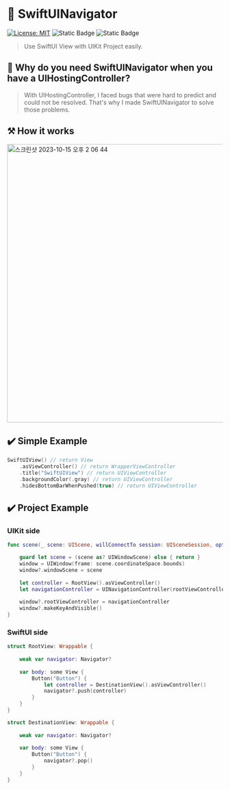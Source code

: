 # 🧭 SwiftUINavigator

[![License: MIT](https://img.shields.io/badge/License-MIT-yellow.svg)](https://opensource.org/licenses/MIT)
![Static Badge](https://img.shields.io/badge/iOS-v13-blue)
![Static Badge](https://img.shields.io/badge/Swift-5.4-orange)

> Use SwiftUI View with UIKit Project easily.

## 🤔 Why do you need SwiftUINavigator when you have a UIHostingController?
> With UIHostingController, I faced bugs that were hard to predict and could not be resolved. That's why I made SwiftUINavigator to solve those problems.

## ⚒️ How it works
<img width="650" alt="스크린샷 2023-10-15 오후 2 06 44" src="https://github.com/insub4067/SwiftUINavigator/assets/85481204/0193a95a-bdbd-4df8-ad4d-fedec2ef0b4d">

## ✔️ Simple Example
```swift
SwiftUIView() // return View
    .asViewController() // return WrapperViewController
    .title("SwiftUIView") // return UIViewController
    .backgroundColor(.gray) // return UIViewController
    .hidesBottomBarWhenPushed(true) // return UIViewController
```

## ✔️ Project Example

### UIKit side
```swift
func scene(_ scene: UIScene, willConnectTo session: UISceneSession, options connectionOptions: UIScene.ConnectionOptions) {

    guard let scene = (scene as? UIWindowScene) else { return }
    window = UIWindow(frame: scene.coordinateSpace.bounds)
    window?.windowScene = scene
    
    let controller = RootView().asViewController()
    let navigationController = UINavigationController(rootViewController: controller)
    
    window?.rootViewController = navigationController
    window?.makeKeyAndVisible()
}
```

### SwiftUI side
```swift
struct RootView: Wrappable {
    
    weak var navigator: Navigator?
    
    var body: some View {
        Button("Button") {
            let controller = DestinationView().asViewController()
            navigator?.push(controller)
        }
    }
}

struct DestinationView: Wrappable {
    
    weak var navigator: Navigator?
    
    var body: some View {
        Button("Button") {
            navigator?.pop()
        }
    }
}
```
